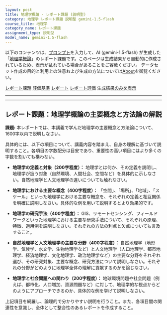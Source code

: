```yaml
---
layout: post
title: 地理学概論 - レポート課題 (説明型)
category: 地理学 レポート課題 説明型 gemini-1.5-flash
course_title: 地理学
category_name: レポート課題
assignment_type: 説明型
model_name: gemini-1.5-flash
---
```


以下のコンテンツは、[プロンプト](https://github.com/takedatoshiyuki/synthetic_assignments/tree/main/generated/地理学/gemini-1.5-flash/prompt_レポート課題-説明型.md)を入力して、AI (gemini-1.5-flash) が生成した「[地理学概論](/contents/地理学/)」のレポート課題です。このページは生成結果から自動的に作成されているため、表示が乱れている場合があることをご容赦ください。
データセット作成の目的と利用上の注意および生成の方法については[About](/About)を御覧ください。

[レポート課題](../レポート課題-説明型)
[評価基準](../評価基準-説明型)
[レポート](../レポート-説明型)
[レポート評価](../レポート評価-説明型)
[生成結果のみを表示](https://github.com/takedatoshiyuki/synthetic_assignments/tree/main/generated/地理学/gemini-1.5-flash/レポート課題-説明型.md)
  

***
***
  
## レポート課題：地理学概論の主要概念と方法論の解説

**課題:** 本レポートでは、本講義で学んだ地理学の主要概念と方法論について、1600字以内で説明しなさい。

具体的には、以下の項目について、講義内容を踏まえ、自身の理解に基づいて説明すること。各項目の字数配分は目安であり、重要性の高い項目にはより多くの字数を割いても構わない。

* **地理学の定義と対象（200字程度）：** 地理学とは何か、その定義を説明し、地理学が扱う対象（自然環境、人間社会、空間など）を具体的に示しなさい。自然地理学と人文地理学の違いについても触れなさい。

* **地理学における主要な概念（400字程度）：** 「空間」、「場所」、「地域」、「スケール」といった地理学における主要な概念を、それぞれの定義と相互関係を明確に説明しなさい。具体的な例を用いて説明するとより効果的です。

* **地理学の研究手法（400字程度）：** GIS、リモートセンシング、フィールドワークといった地理学における主要な研究手法について、それぞれの原理、特徴、適用例を説明しなさい。それぞれの方法の利点と欠点についても言及すること。

* **自然地理学と人文地理学の主要な分野（400字程度）：** 自然地理学（地形学、気候学、水文学、生物地理学など）と人文地理学（人口地理学、都市地理学、経済地理学、文化地理学、政治地理学など）の主要な分野をそれぞれ選び、その研究対象、主要な概念、研究方法について説明しなさい。それぞれの分野がどのように地理学全体の理解に貢献するのかを論じなさい。

* **地理学と社会問題への関わり（200字程度）：** 地球環境問題や社会問題（例えば、都市化、人口増加、資源問題など）に対して、地理学的な視点からどのようにアプローチできるのか、具体的な例を挙げて説明しなさい。


上記項目を網羅し、論理的で分かりやすい説明を行うこと。また、各項目間の関連性を意識し、全体として整合性のあるレポートを作成すること。
